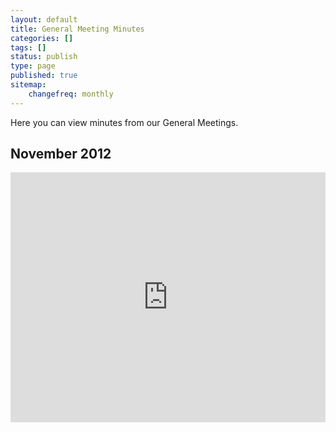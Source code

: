 ```yaml
---
layout: default 
title: General Meeting Minutes
categories: []
tags: []
status: publish
type: page
published: true
sitemap:
    changefreq: monthly
---
```

Here you can view minutes from our General Meetings.
## November 2012 ##

<iframe width="100%" height="400" frameborder="0" src="https://docs.google.com/document/pub?id=1NbVg1bXzTNqMaJvnqC0s-5W8avOYn8NB2UwUCvKU1_A&amp;embedded=true"></iframe>


